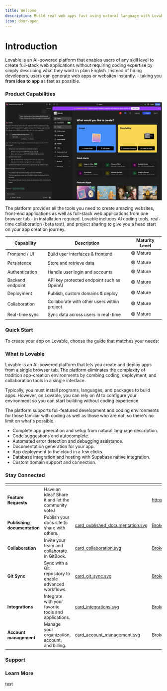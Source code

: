 ```yaml
---
title: Welcome
description: Build real web apps fast using natural language with Lovable
icon: door-open
---
```


# Introduction

Lovable is an AI-powered platform that enables users of any skill level to create full-stack web applications without requiring coding expertise by simply describing what they want in plain English. Instead of hiring developers, users can generate web apps or websites instantly. - taking you **from idea to app** as fast as possible.

### Product Capabilities

![lovable application overview](lovable-editor-v2.png)

The platform provides all the tools you need to create amazing websites, front-end applications as well as full-stack web applications from one browser tab - in installation required. Lovable includes AI coding tools, real-time collaboration (beta test), and project sharing to give you a head start on your app creation journey.

| Capability       | Description                                 | Maturity Level |
| ---------------- | ------------------------------------------- | -------------- |
| Frontend / UI    | Build user interfaces & frontend            | 🟢 Mature      |
| Persistence      | Store and retrieve data                     | 🟢 Mature      |
| Authentication   | Handle user login and accounts              | 🟢 Mature      |
| Backend endpoint | API key protected endpoint such as OpenAI   | 🟢 Mature      |
| Deployment       | Publish, custom domains & deploy            | 🟢 Mature      |
| Collaboration    | Collaborate with other users within project | 🟢 Mature      |
| Real-time sync   | Sync data across users in real-time         | 🟢 Mature      |

### Quick Start

To create your app on Lovable, choose the guide that matches your needs:

### What is Lovable

Lovable is an AI-powered platform that lets you create and deploy apps from a single browser tab. The platform eliminates the complexity of tradition app-creation environments by combing coding, deployment, and collaboration tools in a single interface.

Typically, you must install programs, languages, and packages to build apps. However, on Lovable, you can rely on AI to configure your environment so you can start building without coding experience.

The platform supports full-featured development and coding environments for those familiar with coding as well as those who are not, so there's no limit on what's possible.

* Complete app generation and setup from natural language description.
* Code suggestions and autocomplete.
* Automated error detection and debugging assistance.
* Documentation generation for your app.
* App deployment to the cloud in a few clicks.
* Database integration and hosting with Supabase native integration.
* Custom domain support and connection.

### Stay Connected

<table data-view="cards"><thead><tr><th></th><th></th><th data-hidden data-card-cover data-type="files"></th><th data-hidden data-card-target data-type="content-ref"></th></tr></thead><tbody><tr><td><strong>Feature Requests</strong> </td><td>Have an idea? Share it and let the community vote.!</td><td></td><td><a href="https://feedback.lovable.dev/">https://feedback.lovable.dev/</a></td></tr><tr><td><strong>Publishing documentation</strong></td><td>Publish your docs site to share with others.</td><td><a href=".gitbook/assets/card_published_documentation.svg">card_published_documentation.svg</a></td><td><a href="broken-reference">Broken link</a></td></tr><tr><td><strong>Collaboration</strong></td><td>Invite your team and collaborate in GitBook.</td><td><a href=".gitbook/assets/card_collaboration.svg">card_collaboration.svg</a></td><td><a href="broken-reference">Broken link</a></td></tr><tr><td><strong>Git Sync</strong></td><td>Sync with a Git repository to enable advanced workflows.</td><td><a href=".gitbook/assets/card_git_sync.svg">card_git_sync.svg</a></td><td><a href="broken-reference">Broken link</a></td></tr><tr><td><strong>Integrations</strong></td><td>Integrate with your favorite tools and applications.</td><td><a href=".gitbook/assets/card_integrations.svg">card_integrations.svg</a></td><td><a href="broken-reference">Broken link</a></td></tr><tr><td><strong>Account management</strong></td><td>Manage your organization, account, and billing.</td><td><a href=".gitbook/assets/card_account_management.svg">card_account_management.svg</a></td><td><a href="broken-reference">Broken link</a></td></tr></tbody></table>

### Support

### Learn More

test
